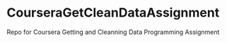 # CourseraGetCleanDataAssignment
Repo for Coursera Getting and Cleanning Data Programming Assignment
